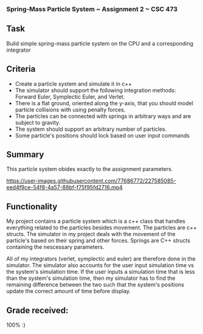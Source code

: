 ### Spring-Mass Particle System ~ Assignment 2 ~ CSC 473

## Task

Build simple spring-mass particle system on the CPU and a corresponding integrator

## Criteria
- Create a particle system and simulate it in c++
- The simulator should support the following integration methods:  Forward Euler, Symplectic Euler, and Verlet.
- There is a flat ground, oriented along the y-axis, that you should model particle collisions with using penalty forces. 
- The particles can be connected with springs in arbitrary ways and are subject to gravity.
- The system should support an arbitrary number of particles. 
- Some particle's positions should lock based on user input commands

## Summary
This particle system obides exactly to the assignment parameters.



https://user-images.githubusercontent.com/77686772/227585085-eed4f9ce-54f8-4a57-88bf-f75f95fd2716.mp4



## Functionality
My project contains a particle system which is a c++ class that handles everything related to the particles besides movement. The particles are c++ structs.
The simulator in my project deals with the movement of the particle's based on their spring and other forces. Springs are C++ structs containing the nescessary parameters.

All of my integrators (verlet, symplectic and euler) are therefore done in the simulator. The simulator also accounts for the user input simulation time vs the system's simulation time. If the user inputs a simulation time that is less than the system's simulation time, then my simulator has to find the remaining difference between the two such that the system's positions update the correct amount of time before display.


## Grade received: 
100% :)
